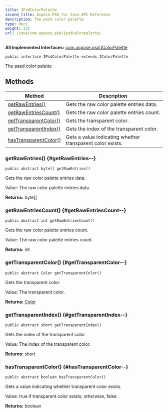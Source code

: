 ```yaml
---
title: IPsdColorPalette
second_title: Aspose.PSD for Java API Reference
description: The pasd color palette
type: docs
weight: 135
url: /java/com.aspose.psd/ipsdcolorpalette/
---
```


**All Implemented Interfaces:**
[com.aspose.psd.IColorPalette](../../com.aspose.psd/icolorpalette)
```
public interface IPsdColorPalette extends IColorPalette
```

The pasd color palette
## Methods

| Method | Description |
| --- | --- |
| [getRawEntries()](#getRawEntries--) | Gets the raw color palette entries data. |
| [getRawEntriesCount()](#getRawEntriesCount--) | Gets the raw color palette entries count. |
| [getTransparentColor()](#getTransparentColor--) | Gets the transparent color. |
| [getTransparentIndex()](#getTransparentIndex--) | Gets the index of the transparent color. |
| [hasTransparentColor()](#hasTransparentColor--) | Gets a value indicating whether transparent color exists. |
### getRawEntries() {#getRawEntries--}
```
public abstract byte[] getRawEntries()
```


Gets the raw color palette entries data.

Value: The raw color palette entries data.

**Returns:**
byte[]
### getRawEntriesCount() {#getRawEntriesCount--}
```
public abstract int getRawEntriesCount()
```


Gets the raw color palette entries count.

Value: The raw color palette entries count.

**Returns:**
int
### getTransparentColor() {#getTransparentColor--}
```
public abstract Color getTransparentColor()
```


Gets the transparent color.

Value: The transparent color.

**Returns:**
[Color](../../com.aspose.psd/color)
### getTransparentIndex() {#getTransparentIndex--}
```
public abstract short getTransparentIndex()
```


Gets the index of the transparent color.

Value: The index of the transparent color.

**Returns:**
short
### hasTransparentColor() {#hasTransparentColor--}
```
public abstract boolean hasTransparentColor()
```


Gets a value indicating whether transparent color exists.

Value:  true  if transparent color exists; otherwise,  false .

**Returns:**
boolean
